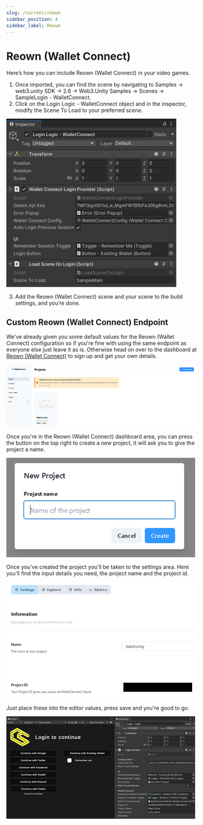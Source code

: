 ```yaml
---
slug: /current/reown
sidebar_position: 4
sidebar_label: Reown
---
```


# Reown (Wallet Connect)

Here’s how you can include Reown (Wallet Connect) in your video games.

1. Once imported, you can find the scene by navigating to Samples → web3.unity SDK → 2.6 → Web3.Unity Samples → Scenes → SampleLogin - WalletConnect.
2. Click on the Login Logic - WalletConnect object and in the inspector, modify the Scene To Load to your preferred scene.

![](assets/wallets/wallet-connect/wallet-connect-login-logic.png)

3. Add the Reown (Wallet Connect) scene and your scene to the build settings, and you’re done.

## Custom Reown (Wallet Connect) Endpoint

We've already given you some default values for the Reown (Wallet Connect) configuration so if you're fine with using the same endpoint as everyone else just leave it as is. Otherwise head on over to the dashboard at [Reown (Wallet Connect)](https://cloud.walletconnect.com/sign-in) to sign up and get your own details.

![](assets/wallets/wallet-connect/wallet-connect-dash.png)

Once you're in the Reown (Wallet Connect) dashboard area, you can press the button on the top right to create a new project, it will ask you to give the project a name.

![](assets/wallets/wallet-connect/wallet-connect-new-project.png)

Once you've created the project you'll be taken to the settings area. Here you'll find the input details you need, the project name and the project id.

![](assets/wallets/wallet-connect/wallet-connect-project-id.png)

Just place these into the editor values, press save and you're good to go.

![](assets/wallets/wallet-connect/wallet-connect-info.png)
